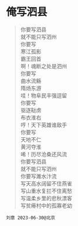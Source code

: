 # 俺写泗县

> 你要写泗县  
> 就不能只写泗州  
> 你要写  
> 寒江孤影  
> 霸王回首  
> 啊！魂断之处是泗州  
> 你要写  
> 曲水流觞  
> 隋炀东游  
> 哇！物阜民丰强逗留  
> 你要写  
> 驱逐鞑虏  
> 布衣淮右  
> 哼！天下英雄谁敌手  
> 你要写  
> 天地不仁  
> 黄河夺淮  
> 唏！历尽沧桑还风流  
> 你要写泗县  
> 就不能只写泗州  
> 你要写濉水汴流  
> 写天高水阔留不住燕雀  
> 写山重水复拦不住离愁  
> 写温柔乡里的悲秋漂客  
> 写贫瘠村中的孤寡老幼  

```
刘意 2023-06-30@北京
```
